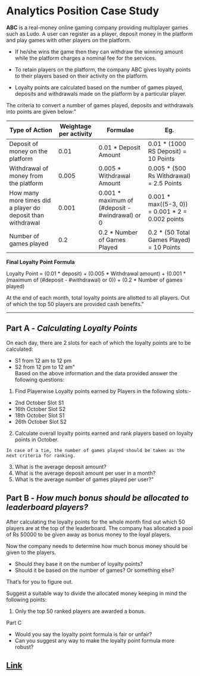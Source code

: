 # Analytics Position Case Study

**ABC** is a real-money online gaming company providing multiplayer games such as Ludo. A user can register as a player, 
deposit money in the platform and play games with other players on the platform. 

- If he/she wins the game then they can withdraw the winning amount while the platform charges a nominal fee for the services.

- To retain players on the platform, the company ABC gives loyalty points to their players based on their activity on the platform.

- Loyalty points are calculated based on the number of games played, deposits and withdrawals made on the platform by a particular player.

The criteria to convert a number of games played, deposits and withdrawals into points are given below:"	


|Type of Action|Weightage per activity|Formulae|Eg.|
|---|---|---|---|
|Deposit of money on the platform|0.01|0.01 * Deposit Amount|0.01 * (1000 RS Deposit) = 10 Points|
|Withdrawal of money from the platform|0.005|0.005 * Withdrawal Amount|0.005 * (500 Rs Withdrawal) = 2.5 Points|
|How many more times did a player do deposit than withdrawal|0.001|0.001 * maximum of (#deposit - #windrawal) or 0|0.001 * max((5-3, 0)) = 0.001 * 2 = 0.002 points |
|Number of games played|0.2|0.2 * Number of Games Played|0.2 * (50 Total Games Played) = 10 Points|

			
**Final Loyalty Point Formula**

Loyalty Point = (0.01 * deposit) + (0.005 * Withdrawal amount) + (0.001 * (maximum of (#deposit - #withdrawal) or 0)) + (0.2 * Number of games played)

At the end of each month, total loyalty points are allotted to all players. Out of which the top 50 players are provided cash benefits."			
			
---

## Part A - _Calculating Loyalty Points_

On each day, there are 2 slots for each of which the loyalty points are to be calculated: 
- S1 from 12 am to 12 pm 
- S2 from 12 pm to 12 am"			
Based on the above information and the data provided answer the following questions:

1. Find Playerwise Loyalty points earned by Players in the following slots:-
- 2nd October Slot S1
- 16th October Slot S2
- 18th October Slot S1
- 26th October Slot S2
2. Calculate overall loyalty points earned and rank players based on loyalty points in October. 


`In case of a tie, the number of games played should be taken as the next criteria for ranking.`

3. What is the average deposit amount?
4. What is the average deposit amount per user in a month?
5. What is the average number of games played per user?"			


## Part B - _How much bonus should be allocated to leaderboard players?_

After calculating the loyalty points for the whole month find out which 50 players are at the top of the leaderboard. The company has allocated a pool of Rs 50000 to be given away as bonus money to the loyal players.

Now the company needs to determine how much bonus money should be given to the players.

- Should they base it on the number of loyalty points? 
- Should it be based on the number of games? Or something else?

That’s for you to figure out.

Suggest a suitable way to divide the allocated money keeping in mind the following points:
1. Only the top 50 ranked players are awarded a bonus.

Part C
- Would you say the loyalty point formula is fair or unfair?
- Can you suggest any way to make the loyalty point formula more robust?


## [Link](https://github.com/Anchuru-Satwika/Analytics_Position_Case_Study/files/14438208/Analytics.Position.Case.Study.xlsx)




